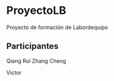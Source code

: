 # ProyectoLB
Proyecto de formación de Labordequipo

## Participantes 

Qiang Rui Zhang Cheng

Victor